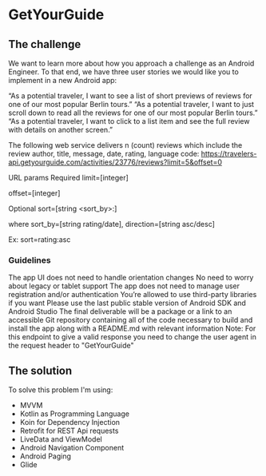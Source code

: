 # GetYourGuide

## The challenge
We want to learn more about how you approach a challenge as an Android Engineer. To that end, we have three user stories we would like you to implement in a new Android app:


“As a potential traveler, I want to see a list of short previews of reviews for one of our  most popular Berlin tours.”
“As a potential traveler, I want to just scroll down to read all the reviews for one of our  most popular Berlin tours.”
“As a potential traveler, I want to click to a list item and see the full review with details on another screen.”

The following web service delivers n (count) reviews which include the review author, title, message, date, rating, language code:
https://travelers-api.getyourguide.com/activities/23776/reviews?limit=5&offset=0

URL params
Required
limit=[integer]

offset=[integer]

Optional
sort=[string <sort_by>:<direction>] 

where sort_by=[string rating/date], direction=[string asc/desc]

Ex: sort=rating:asc


### Guidelines
 

The app UI does not need to handle orientation changes
No need to worry about legacy or tablet support
The app does not need to manage user registration and/or authentication
You’re allowed to use third-party libraries if you want
Please use the last public stable version of Android SDK and Android Studio
The final deliverable will be a package or a link to an accessible Git repository containing all of the code necessary to build and install the app along with a README.md with relevant information
Note: For this endpoint to give a valid response you need to change the user agent in the request header to "GetYourGuide"

## The solution

To solve this problem I'm using:
- MVVM
- Kotlin as Programming Language
- Koin for Dependency Injection
- Retrofit for REST Api requests
- LiveData and ViewModel
- Android Navigation Component
- Android Paging
- Glide
